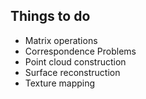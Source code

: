 Things to do
------------


- Matrix operations
- Correspondence Problems
- Point cloud construction
- Surface reconstruction
- Texture mapping
